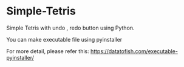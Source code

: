 # Simple-Tetris

Simple Tetris with undo , redo button using Python.

You can make executable file using pyinstaller

For more detail, please refer this:
https://datatofish.com/executable-pyinstaller/
